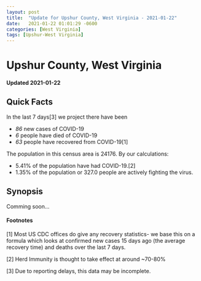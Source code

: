 ```yaml
---
layout: post
title:  "Update for Upshur County, West Virginia - 2021-01-22"
date:   2021-01-22 01:01:29 -0600
categories: [West Virginia]
tags: [Upshur-West Virginia]
---
```


# Upshur County, West Virginia
#### Updated 2021-01-22

## Quick Facts

In the last 7 days[3] we project there have been
- *86* new cases of COVID-19
- *6* people have died of COVID-19
- *63* people have recovered from COVID-19[1]

The population in this census area is 24176. By our calculations:
- 5.41% of the population have had COVID-19.[2]
- 1.35% of the population or 327.0 people are actively fighting the virus.

## Synopsis

Comming soon...


#### Footnotes

[1] Most US CDC offices do give any recovery statistics- we base this on a formula which looks at confirmed new cases
15 days ago (the average recovery time) and deaths over the last 7 days.

[2] Herd Immunity is thought to take effect at around ~70-80%

[3] Due to reporting delays, this data may be incomplete.
 
    